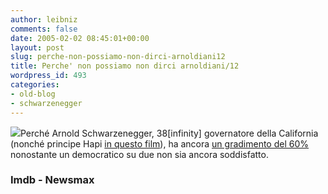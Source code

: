 ```yaml
---
author: leibniz
comments: false
date: 2005-02-02 08:45:01+00:00
layout: post
slug: perche-non-possiamo-non-dirci-arnoldiani12
title: Perche' non possiamo non dirci arnoldiani/12
wordpress_id: 493
categories:
- old-blog
- schwarzenegger
---
```


![](http://www.hindu.com/2003/10/07/images/2003100701261401.jpg)Perché Arnold Schwarzenegger, 38[infinity] governatore della California (nonché principe Hapi [in questo film](http://www.imdb.com/title/tt0327437/)), ha ancora [un gradimento del 60% ](http://www.newsmax.com/archives/articles/2005/1/27/93331.shtml)nonostante un democratico su due non sia ancora soddisfatto.

### Imdb - Newsmax
